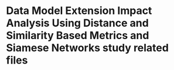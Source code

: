 # Data Model Extension Impact Analysis Using Distance and Similarity Based Metrics and Siamese Networks study related files
